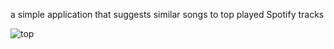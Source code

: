 a simple application that suggests similar songs to top played Spotify tracks 

![top](https://user-images.githubusercontent.com/99665945/163981445-767cb276-6a2f-42a1-a365-c837398cb2ac.PNG)
